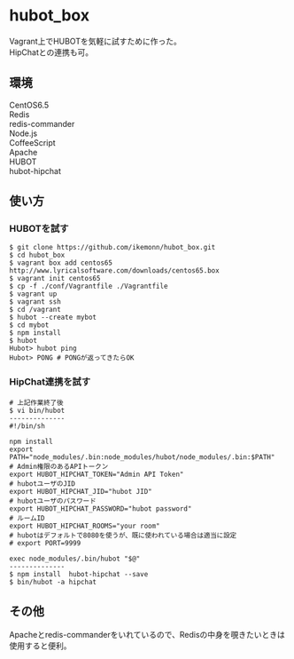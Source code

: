 hubot_box
======================
Vagrant上でHUBOTを気軽に試すために作った。  
HipChatとの連携も可。

環境
------
CentOS6.5  
Redis  
redis-commander  
Node.js  
CoffeeScript  
Apache  
HUBOT  
hubot-hipchat  


使い方
------
### HUBOTを試す
```
$ git clone https://github.com/ikemonn/hubot_box.git
$ cd hubot_box
$ vagrant box add centos65 http://www.lyricalsoftware.com/downloads/centos65.box
$ vagrant init centos65
$ cp -f ./conf/Vagrantfile ./Vagrantfile
$ vagrant up
$ vagrant ssh
$ cd /vagrant
$ hubot --create mybot
$ cd mybot
$ npm install
$ hubot
Hubot> hubot ping
Hubot> PONG # PONGが返ってきたらOK
```

### HipChat連携を試す

```
# 上記作業終了後
$ vi bin/hubot
--------------
#!/bin/sh

npm install
export PATH="node_modules/.bin:node_modules/hubot/node_modules/.bin:$PATH"
# Admin権限のあるAPIトークン
export HUBOT_HIPCHAT_TOKEN="Admin API Token"
# hubotユーザのJID
export HUBOT_HIPCHAT_JID="hubot JID"
# hubotユーザのパスワード
export HUBOT_HIPCHAT_PASSWORD="hubot password"
# ルームID
export HUBOT_HIPCHAT_ROOMS="your room"
# hubotはデフォルトで8080を使うが、既に使われている場合は適当に設定
# export PORT=9999

exec node_modules/.bin/hubot "$@"
--------------
$ npm install  hubot-hipchat --save
$ bin/hubot -a hipchat
```

その他
------
Apacheとredis-commanderをいれているので、Redisの中身を覗きたいときは
使用すると便利。

